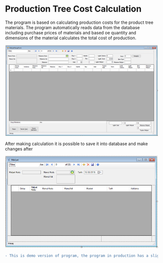 # Production Tree Cost Calculation

The program is based on calculating production costs for the product tree materials. The program automatically reads data from the database including purchase prices of materials and based oe quantity and dimensions of the material calculates the total cost of production.

![Capture1](https://github.com/harsul/ProductionTreeCost/blob/master/KromelProgram/Resources/Capture.PNG)

After making calculation it is possible to save it into database and make changes after 

![Capture2](https://github.com/harsul/ProductionTreeCost/blob/master/KromelProgram/Resources/Capture2.PNG)

```diff
- This is demo version of program, the program in production has a slightly different look!
```
